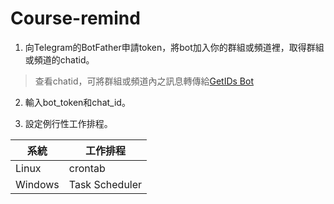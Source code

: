 # Course-remind

1. 向Telegram的BotFather申請token，將bot加入你的群組或頻道裡，取得群組或頻道的chatid。
>   查看chatid，可將群組或頻道內之訊息轉傳給[GetIDs Bot](https://t.me/getidsbot)
2. 輸入bot_token和chat_id。

3. 設定例行性工作排程。

 | 系統 | 工作排程 |
 | --- | --- |
 | Linux | crontab |
 | Windows | Task Scheduler |
